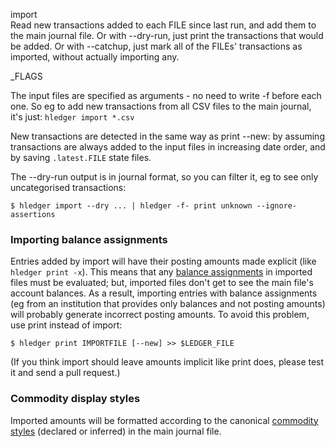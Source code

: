 import\
Read new transactions added to each FILE since last run, and add them to
the main journal file. Or with --dry-run, just print the transactions 
that would be added. Or with --catchup, just mark all of the FILEs'
transactions as imported, without actually importing any.

_FLAGS

The input files are specified as arguments - no need to write -f before each one.
So eg to add new transactions from all CSV files to the main journal, it's just: 
`hledger import *.csv`

New transactions are detected in the same way as print --new: 
by assuming transactions are always added to the input files in increasing date order,
and by saving `.latest.FILE` state files.

The --dry-run output is in journal format, so you can filter it, eg 
to see only uncategorised transactions: 

```shell
$ hledger import --dry ... | hledger -f- print unknown --ignore-assertions
```

### Importing balance assignments

Entries added by import will have their posting amounts made explicit (like `hledger print -x`).
This means that any [balance assignments](/hledger.html#balance-assignments) in imported files must be evaluated;
but, imported files don't get to see the main file's account balances.
As a result, importing entries with balance assignments
(eg from an institution that provides only balances and not posting amounts)
will probably generate incorrect posting amounts.
To avoid this problem, use print instead of import:

```shell
$ hledger print IMPORTFILE [--new] >> $LEDGER_FILE
```

(If you think import should leave amounts implicit like print does,
please test it and send a pull request.)

### Commodity display styles

Imported amounts will be formatted according to the canonical [commodity styles](hledger.html#commodity-display-style)
(declared or inferred) in the main journal file.